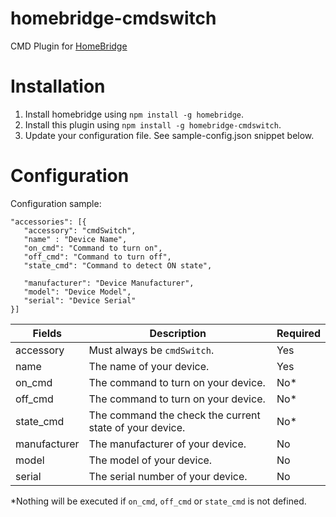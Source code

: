 # homebridge-cmdswitch
CMD Plugin for [HomeBridge](https://github.com/nfarina/homebridge)

# Installation
1. Install homebridge using `npm install -g homebridge`.
2. Install this plugin using `npm install -g homebridge-cmdswitch`.
3. Update your configuration file. See sample-config.json snippet below.

# Configuration
Configuration sample:
 ```
"accessories": [{
    "accessory": "cmdSwitch",
    "name" : "Device Name",
    "on_cmd": "Command to turn on",
    "off_cmd": "Command to turn off",
    "state_cmd": "Command to detect ON state",

    "manufacturer": "Device Manufacturer",
    "model": "Device Model",
    "serial": "Device Serial"
}]

```


| Fields       | Description                                                                   | Required |
|--------------|-------------------------------------------------------------------------------|----------|
| accessory    | Must always be `cmdSwitch`.                                                   | Yes      |
| name         | The name of your device.                                                      | Yes      |
| on_cmd       | The command to turn on your device.                                           | No*      |
| off_cmd      | The command to turn on your device.                                           | No*      |
| state_cmd    | The command the check the current state of your device.                       | No*      |
| manufacturer | The manufacturer of your device.                                              | No       |
| model        | The model of your device.                                                     | No       |
| serial       | The serial number of your device.                                             | No       |

*Nothing will be executed if `on_cmd`, `off_cmd` or `state_cmd` is not defined.
